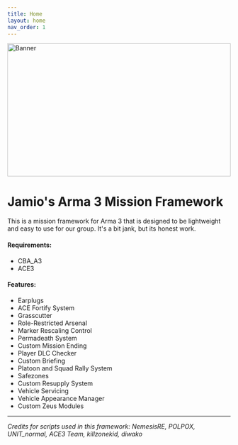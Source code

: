```yaml
---
title: Home
layout: home
nav_order: 1
---
```


<img src="https://jamio.github.io/JM_MissionFrameworkDocs/docs/assets/JamioFramework_MF.png" alt="Banner" style="width: 100%; max-height: 300px; object-fit: cover;" />



# Jamio's Arma 3 Mission Framework

This is a mission framework for Arma 3 that is designed to be lightweight and easy to use for our group. It's a bit jank, but its honest work.


#### Requirements:

*   CBA_A3
*   ACE3

#### Features:

*  Earplugs
*  ACE Fortify System
*  Grasscutter
*  Role-Restricted Arsenal
*  Marker Rescaling Control
*  Permadeath System
*  Custom Mission Ending
*  Player DLC Checker
*  Custom Briefing
*  Platoon and Squad Rally System
*  Safezones
*  Custom Resupply System
*  Vehicle Servicing
*  Vehicle Appearance Manager
*  Custom Zeus Modules

---

<i>Credits for scripts used in this framework:
NemesisRE, POLPOX, UNIT_normal, ACE3 Team, killzonekid, diwako</i>
